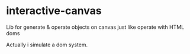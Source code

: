 interactive-canvas
==================

Lib for generate &amp; operate objects on canvas just like operate with HTML doms

Actually i simulate a dom system.
